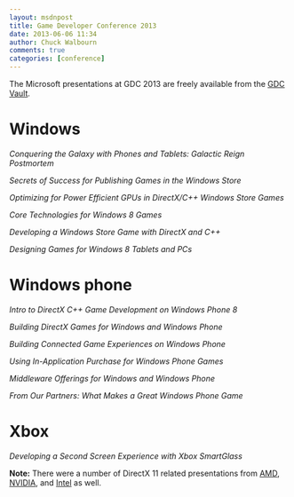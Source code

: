 ```yaml
---
layout: msdnpost
title: Game Developer Conference 2013
date: 2013-06-06 11:34
author: Chuck Walbourn
comments: true
categories: [conference]
---
```

The Microsoft presentations at GDC 2013 are freely available from the <a href="http://www.gdcvault.com/free/gdc-13">GDC Vault</a>.
<!--more-->

<h1>Windows</h1>

<em>Conquering the Galaxy with Phones and Tablets: Galactic Reign Postmortem</em>

<em>Secrets of Success for Publishing Games in the Windows Store</em>

<em>Optimizing for Power Efficient GPUs in DirectX/C++ Windows Store Games</em>

<em>Core Technologies for Windows 8 Games</em>

<em>Developing a Windows Store Game with DirectX and C++</em>

<em>Designing Games for Windows 8 Tablets and PCs</em>

<h1>Windows phone</h1>

<em>Intro to DirectX C++ Game Development on Windows Phone 8</em>

<em>Building DirectX Games for Windows and Windows Phone </em>

<em>Building Connected Game Experiences on Windows Phone</em>

<em>Using In-Application Purchase for Windows Phone Games</em>

<em>Middleware Offerings for Windows and Windows Phone</em>

<em>From Our Partners: What Makes a Great Windows Phone Game</em>

<h1>Xbox</h1>

<em>Developing a Second Screen Experience with Xbox SmartGlass</em>

<strong>Note:</strong> There were a number of DirectX 11 related presentations from <a href="http://developer.amd.com/resources/documentation-articles/conference-presentations/">AMD</a>, <a href="https://developer.nvidia.com/gdc-2013">NVIDIA</a>, and <a href="http://software.intel.com/en-us/gdc">Intel</a> as well.
